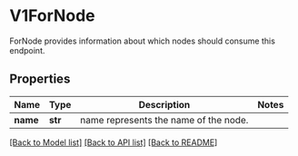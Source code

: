 # V1ForNode

ForNode provides information about which nodes should consume this endpoint.
## Properties
Name | Type | Description | Notes
------------ | ------------- | ------------- | -------------
**name** | **str** | name represents the name of the node. | 

[[Back to Model list]](../README.md#documentation-for-models) [[Back to API list]](../README.md#documentation-for-api-endpoints) [[Back to README]](../README.md)


